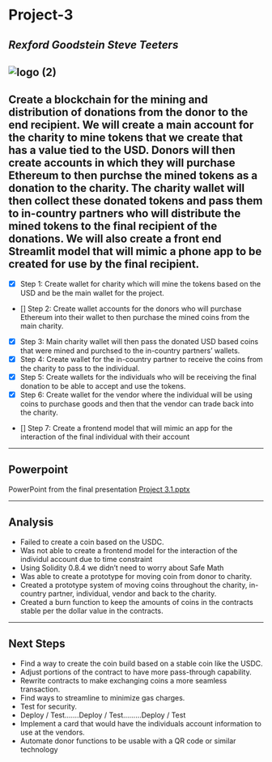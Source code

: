 # Project-3
*Rexford Goodstein*
*Steve Teeters*
---
![logo (2)](https://user-images.githubusercontent.com/95944553/169931289-f562db29-e5bd-4839-88af-56aebb63d78e.svg)
---
Create a blockchain for the mining and distribution of donations from the donor to the end recipient. We will create a main account for the charity to mine tokens that we create that has a value tied to the USD. Donors will then create accounts in which they will purchase Ethereum to then purchse the mined tokens as a donation to the charity. The charity wallet will then collect these donated tokens and pass them to in-country partners who will distribute the mined tokens to the final recipient of the donations. We will also create a front end Streamlit model that will mimic a phone app to be created for use by the final recipient.
---
* [X] Step 1: Create wallet for charity which will mine the tokens based on the USD and be the main wallet for the project.
* [] Step 2: Create wallet accounts for the donors who will purchase Ethereum into their wallet to then purchase the mined coins from the main charity.
* [X] Step 3: Main charity wallet will then pass the donated USD based coins that were mined and purchsed to the in-country partners’ wallets.
* [X] Step 4: Create wallet for the in-country partner to receive the coins from the charity to pass to the individual.
* [X] Step 5: Create wallets for the individuals who will be receiving the final donation to be able to accept and use the tokens.
* [X] Step 6: Create wallet for the vendor where the individual will be using coins to purchase goods and then that the vendor can trade back into the charity.
* [] Step 7: Create a frontend model that will mimic an app for the interaction of the final individual with their account
---
## Powerpoint
PowerPoint from the final presentation
[Project 3.1.pptx](https://github.com/steveteeters/Project-3/files/8865929/Project.3.1.pptx)

---
## Analysis
* Failed to create a coin based on the USDC.
* Was not able to create a frontend model for the interaction of the individul account due to time constraint
* Using Solidity 0.8.4 we didn’t need to worry about Safe Math
* Was able to create a prototype for moving coin from donor to charity.
* Created a prototype system of moving coins throughout the charity, in-country partner, individual, vendor and back to the charity.
* Created a burn function to keep the amounts of coins in the contracts stable per the dollar value in the contracts.
---
## Next Steps
* Find a way to create the coin build based on a stable coin like the USDC.
* Adjust portions of the contract to have more pass-through capability.
* Rewrite contracts to make exchanging coins a more seamless transaction.
* Find ways to streamline to minimize gas charges.
* Test for security.
* Deploy / Test…….Deploy / Test………Deploy / Test
* Implement a card that would have the individuals account information to use at the vendors.
* Automate donor functions to be usable with a QR code or similar technology
